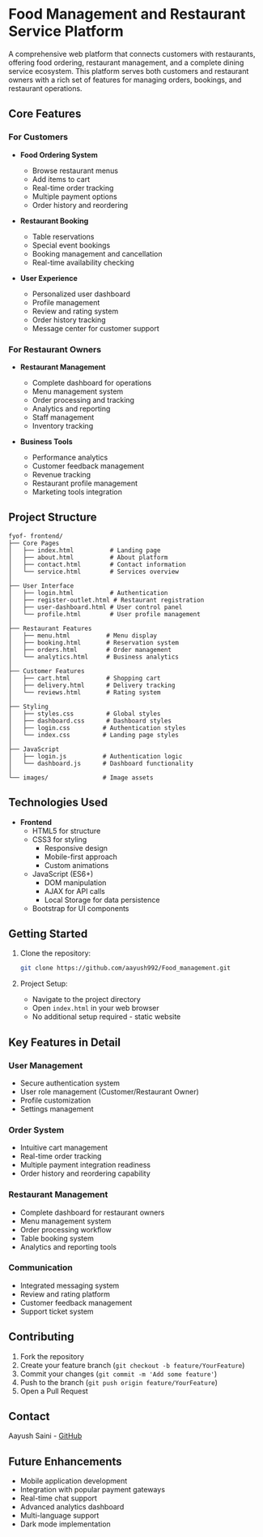 # Food Management and Restaurant Service Platform

A comprehensive web platform that connects customers with restaurants, offering food ordering, restaurant management, and a complete dining service ecosystem. This platform serves both customers and restaurant owners with a rich set of features for managing orders, bookings, and restaurant operations.

## Core Features

### For Customers
- **Food Ordering System**
  - Browse restaurant menus
  - Add items to cart
  - Real-time order tracking
  - Multiple payment options
  - Order history and reordering

- **Restaurant Booking**
  - Table reservations
  - Special event bookings
  - Booking management and cancellation
  - Real-time availability checking

- **User Experience**
  - Personalized user dashboard
  - Profile management
  - Review and rating system
  - Order history tracking
  - Message center for customer support

### For Restaurant Owners
- **Restaurant Management**
  - Complete dashboard for operations
  - Menu management system
  - Order processing and tracking
  - Analytics and reporting
  - Staff management
  - Inventory tracking

- **Business Tools**
  - Performance analytics
  - Customer feedback management
  - Revenue tracking
  - Restaurant profile management
  - Marketing tools integration

## Project Structure

```
fyof- frontend/
├── Core Pages
│   ├── index.html          # Landing page
│   ├── about.html          # About platform
│   ├── contact.html        # Contact information
│   └── service.html        # Services overview
│
├── User Interface
│   ├── login.html          # Authentication
│   ├── register-outlet.html # Restaurant registration
│   ├── user-dashboard.html # User control panel
│   └── profile.html        # User profile management
│
├── Restaurant Features
│   ├── menu.html          # Menu display
│   ├── booking.html       # Reservation system
│   ├── orders.html        # Order management
│   └── analytics.html     # Business analytics
│
├── Customer Features
│   ├── cart.html          # Shopping cart
│   ├── delivery.html      # Delivery tracking
│   └── reviews.html       # Rating system
│
├── Styling
│   ├── styles.css         # Global styles
│   ├── dashboard.css      # Dashboard styles
│   ├── login.css         # Authentication styles
│   └── index.css         # Landing page styles
│
├── JavaScript
│   ├── login.js          # Authentication logic
│   └── dashboard.js      # Dashboard functionality
│
└── images/               # Image assets
```

## Technologies Used

- **Frontend**
  - HTML5 for structure
  - CSS3 for styling
    - Responsive design
    - Mobile-first approach
    - Custom animations
  - JavaScript (ES6+)
    - DOM manipulation
    - AJAX for API calls
    - Local Storage for data persistence
  - Bootstrap for UI components

## Getting Started

1. Clone the repository:
   ```bash
   git clone https://github.com/aayush992/Food_management.git
   ```

2. Project Setup:
   - Navigate to the project directory
   - Open `index.html` in your web browser
   - No additional setup required - static website

## Key Features in Detail

### User Management
- Secure authentication system
- User role management (Customer/Restaurant Owner)
- Profile customization
- Settings management

### Order System
- Intuitive cart management
- Real-time order tracking
- Multiple payment integration readiness
- Order history and reordering capability

### Restaurant Management
- Complete dashboard for restaurant owners
- Menu management system
- Order processing workflow
- Table booking system
- Analytics and reporting tools

### Communication
- Integrated messaging system
- Review and rating platform
- Customer feedback management
- Support ticket system

## Contributing

1. Fork the repository
2. Create your feature branch (`git checkout -b feature/YourFeature`)
3. Commit your changes (`git commit -m 'Add some feature'`)
4. Push to the branch (`git push origin feature/YourFeature`)
5. Open a Pull Request

## Contact

Aayush Saini - [GitHub](https://github.com/aayush992)

## Future Enhancements

- Mobile application development
- Integration with popular payment gateways
- Real-time chat support
- Advanced analytics dashboard
- Multi-language support
- Dark mode implementation 